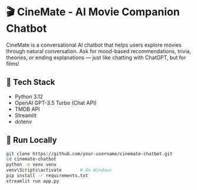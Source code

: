 # 🎬 CineMate - AI Movie Companion Chatbot

CineMate is a conversational AI chatbot that helps users explore movies through natural conversation. Ask for mood-based recommendations, trivia, theories, or ending explanations — just like chatting with ChatGPT, but for films!

## 🔧 Tech Stack
- Python 3.12
- OpenAI GPT-3.5 Turbo (Chat API)
- TMDB API
- Streamlit
- dotenv

## 🚀 Run Locally

```bash
git clone https://github.com/your-username/cinemate-chatbot.git
cd cinemate-chatbot
python -m venv venv
venv\Scripts\activate       # On Windows
pip install -r requirements.txt
streamlit run app.py